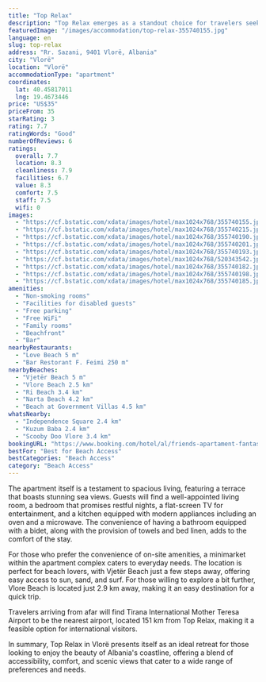 ```yaml
---
title: "Top Relax"
description: "Top Relax emerges as a standout choice for travelers seeking comfort and convenience in Vlorë, offering an air-conditioned apartment that directly faces the beach."
featuredImage: "/images/accommodation/top-relax-355740155.jpg"
language: en
slug: top-relax
address: "Rr. Sazani, 9401 Vlorë, Albania"
city: "Vlorë"
location: "Vlorë"
accommodationType: "apartment"
coordinates:
  lat: 40.45817011
  lng: 19.4673446
price: "US$35"
priceFrom: 35
starRating: 3
rating: 7.7
ratingWords: "Good"
numberOfReviews: 6
ratings:
  overall: 7.7
  location: 8.3
  cleanliness: 7.9
  facilities: 6.7
  value: 8.3
  comfort: 7.5
  staff: 7.5
  wifi: 0
images:
  - "https://cf.bstatic.com/xdata/images/hotel/max1024x768/355740155.jpg?k=e2f1140943f03b398bbdefc9b2ff9aa03788658d3875d67309b208b54d7c5704&o=&hp=1"
  - "https://cf.bstatic.com/xdata/images/hotel/max1024x768/355740215.jpg?k=511e2c8a7a22d8004c0ed3c760791f3ee6aea6f7f67709911622e8d91bef36ac&o=&hp=1"
  - "https://cf.bstatic.com/xdata/images/hotel/max1024x768/355740190.jpg?k=f559612968f583f6b40842ecfafac1cafa0490d830e8506173698801369f351c&o=&hp=1"
  - "https://cf.bstatic.com/xdata/images/hotel/max1024x768/355740201.jpg?k=a7bea82c4175e629627aa6894008e23163244da131b52f83e4dac7365ceec330&o=&hp=1"
  - "https://cf.bstatic.com/xdata/images/hotel/max1024x768/355740193.jpg?k=1b3f29c6cdb49d4afd5705cf40940b0223450c195cd447f4d7d7ca5d4826cac7&o=&hp=1"
  - "https://cf.bstatic.com/xdata/images/hotel/max1024x768/520343542.jpg?k=ddbca797874cb3f150aa02ae2fdcf14226b23869cc0d057f6dacd20345862632&o=&hp=1"
  - "https://cf.bstatic.com/xdata/images/hotel/max1024x768/355740182.jpg?k=fed87705465194a5fc0bf391f181cc5d538846c4e8e1c96c21139976d8aa6704&o=&hp=1"
  - "https://cf.bstatic.com/xdata/images/hotel/max1024x768/355740198.jpg?k=3e52704fe197ed156c94f8d43f3fe7baba5687c676102a8a5ff8e970223b1f08&o=&hp=1"
  - "https://cf.bstatic.com/xdata/images/hotel/max1024x768/355740185.jpg?k=f0c16c21608f2a54d2598cef86c8eb6b7924181fedfe89c6ca836a946fb36df3&o=&hp=1"
amenities:
  - "Non-smoking rooms"
  - "Facilities for disabled guests"
  - "Free parking"
  - "Free WiFi"
  - "Family rooms"
  - "Beachfront"
  - "Bar"
nearbyRestaurants:
  - "Love Beach 5 m"
  - "Bar Restorant F. Feimi 250 m"
nearbyBeaches:
  - "Vjetër Beach 5 m"
  - "Vlore Beach 2.5 km"
  - "Ri Beach 3.4 km"
  - "Narta Beach 4.2 km"
  - "Beach at Government Villas 4.5 km"
whatsNearby:
  - "Independence Square 2.4 km"
  - "Kuzum Baba 2.4 km"
  - "Scooby Doo Vlore 3.4 km"
bookingURL: "https://www.booking.com/hotel/al/friends-apartament-fantastic-sea-view.en-gb.html?aid=8035640"
bestFor: "Best for Beach Access"
bestCategories: "Beach Access"
category: "Beach Access"
---
```


The apartment itself is a testament to spacious living, featuring a terrace that boasts stunning sea views. Guests will find a well-appointed living room, a bedroom that promises restful nights, a flat-screen TV for entertainment, and a kitchen equipped with modern appliances including an oven and a microwave. The convenience of having a bathroom equipped with a bidet, along with the provision of towels and bed linen, adds to the comfort of the stay.

For those who prefer the convenience of on-site amenities, a minimarket within the apartment complex caters to everyday needs. The location is perfect for beach lovers, with Vjetër Beach just a few steps away, offering easy access to sun, sand, and surf. For those willing to explore a bit further, Vlore Beach is located just 2.9 km away, making it an easy destination for a quick trip.

Travelers arriving from afar will find Tirana International Mother Teresa Airport to be the nearest airport, located 151 km from Top Relax, making it a feasible option for international visitors.

In summary, Top Relax in Vlorë presents itself as an ideal retreat for those looking to enjoy the beauty of Albania's coastline, offering a blend of accessibility, comfort, and scenic views that cater to a wide range of preferences and needs.